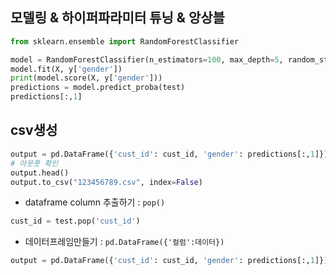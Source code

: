 ## 모델링 & 하이퍼파라미터 튜닝 & 앙상블

```py
from sklearn.ensemble import RandomForestClassifier

model = RandomForestClassifier(n_estimators=100, max_depth=5, random_state=2022)
model.fit(X, y['gender'])
print(model.score(X, y['gender']))
predictions = model.predict_proba(test)
predictions[:,1]
```
## csv생성
```py
output = pd.DataFrame({'cust_id': cust_id, 'gender': predictions[:,1]})
# 아웃풋 확인
output.head()
output.to_csv("123456789.csv", index=False)
```
- dataframe column 추출하기 : `pop()`
```py
cust_id = test.pop('cust_id')
```
- 데이터프레임만들기 : `pd.DataFrame({'컬럼':데이터})`
```py
output = pd.DataFrame({'cust_id': cust_id, 'gender': predictions[:,1]})
```
